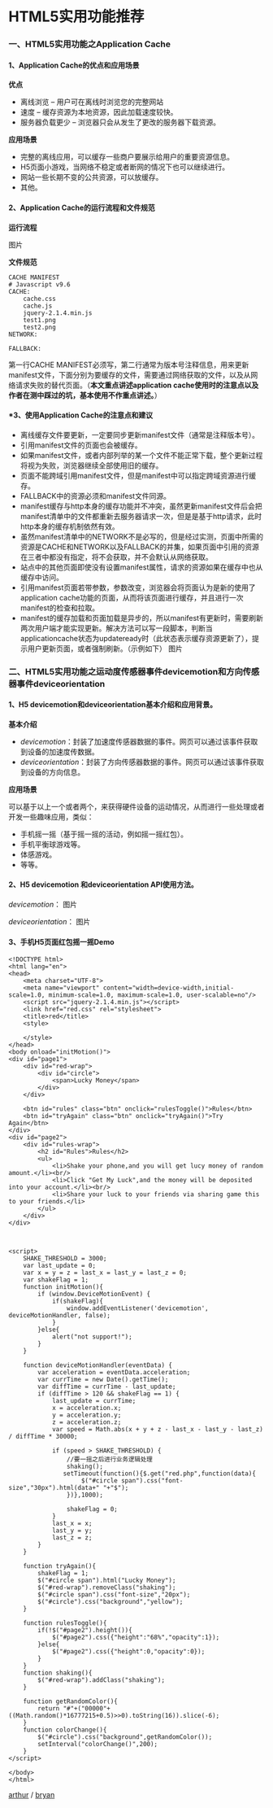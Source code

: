 HTML5实用功能推荐
=============

### 一、HTML5实用功能之Application Cache
#### 1、Application Cache的优点和应用场景
**优点**
- 离线浏览 – 用户可在离线时浏览您的完整网站
- 速度 – 缓存资源为本地资源，因此加载速度较快。
- 服务器负载更少 – 浏览器只会从发生了更改的服务器下载资源。

**应用场景**
- 完整的离线应用，可以缓存一些商户要展示给用户的重要资源信息。
- H5页面小游戏，当网络不稳定或者断网的情况下也可以继续进行。
- 网站一些长期不变的公共资源，可以放缓存。
- 其他。

#### 2、Application Cache的运行流程和文件规范
**运行流程**

图片
   
**文件规范**

    CACHE MANIFEST
    # Javascript v9.6
    CACHE:
    	cache.css
    	cache.js
    	jquery-2.1.4.min.js
    	test1.png
    	test2.png
    NETWORK:
    	
    FALLBACK: 
第一行CACHE MANIFEST必须写，第二行通常为版本号注释信息，用来更新manifest文件，下面分别为要缓存的文件，需要通过网络获取的文件，以及从网络请求失败的替代页面。（**本文重点讲述application cache使用时的注意点以及作者在测中踩过的坑，基本使用不作重点讲述。**）

#### *3、使用Application Cache的注意点和建议
- 离线缓存文件要更新，一定要同步更新manifest文件（通常是注释版本号）。
- 引用manifest文件的页面也会被缓存。
- 如果manifest文件，或者内部列举的某一个文件不能正常下载，整个更新过程将视为失败，浏览器继续全部使用旧的缓存。
- 页面不能跨域引用manifest文件，但是manifest中可以指定跨域资源进行缓存。
- FALLBACK中的资源必须和manifest文件同源。
- manifest缓存与http本身的缓存功能并不冲突，虽然更新manifest文件后会把manifest清单中的文件都重新去服务器请求一次，但是是基于http请求，此时http本身的缓存机制依然有效。
- 虽然manifest清单中的NETWORK不是必写的，但是经过实测，页面中所需的资源是CACHE和NETWORK以及FALLBACK的并集，如果页面中引用的资源在三者中都没有指定，将不会获取，并不会默认从网络获取。
- 站点中的其他页面即使没有设置manifest属性，请求的资源如果在缓存中也从缓存中访问。
- 引用manifest页面若带参数，参数改变，浏览器会将页面认为是新的使用了application cache功能的页面，从而将该页面进行缓存，并且进行一次manifest的检查和拉取。
- manifest的缓存加载和页面加载是异步的，所以manifest有更新时，需要刷新两次用户端才能实现更新。解决方法可以写一段脚本，判断当applicationcache状态为updateready时（此状态表示缓存资源更新了），提示用户更新页面，或者强制刷新。（示例如下）
图片

### 二、HTML5实用功能之运动度传感器事件devicemotion和方向传感器事件deviceorientation
#### 1、H5 devicemotion和deviceorientation基本介绍和应用背景。
**基本介绍**
- *devicemotion*：封装了加速度传感器数据的事件。网页可以通过该事件获取到设备的加速度传数据。
- *deviceorientation*：封装了方向传感器数据的事件。网页可以通过该事件获取到设备的方向信息。

**应用场景**

可以基于以上一个或者两个，来获得硬件设备的运动情况，从而进行一些处理或者开发一些趣味应用，类似：
- 手机摇一摇（基于摇一摇的活动，例如摇一摇红包）。
- 手机平衡球游戏等。
- 体感游戏。
- 等等。

#### 2、H5 devicemotion 和deviceorientation API使用方法。
*devicemotion</b>*：
图片


*deviceorientation</b>*：
图片

#### 3、手机H5页面红包摇一摇Demo
    <!DOCTYPE html>
    <html lang="en">
    <head>
    	<meta charset="UTF-8">
    	<meta name="viewport" content="width=device-width,initial-scale=1.0, minimum-scale=1.0, maximum-scale=1.0, user-scalable=no"/>
    	<script src="jquery-2.1.4.min.js"></script>
    	<link href="red.css" rel="stylesheet">
    	<title>red</title>
    	<style>
    
    	</style>
    </head>
    <body onload="initMotion()">
    <div id="page1">
    	<div id="red-wrap">
    		<div id="circle">
    			<span>Lucky Money</span>
    		</div>
    	</div>	
    
    	<btn id="rules" class="btn" onclick="rulesToggle()">Rules</btn>
    	<btn id="tryAgain" class="btn" onclick="tryAgain()">Try Again</btn>
    </div>
    <div id="page2">
    	<div id="rules-wrap">
    		<h2 id="Rules">Rules</h2>
    		<ul>
    			<li>Shake your phone,and you will get lucy money of random amount.</li><br/>
    			<li>Click "Get My Luck",and the money will be deposited into your account.</li><br/>
    			<li>Share your luck to your friends via sharing game this to your friends.</li>		
    		</ul>
    	</div>
    </div>
    	
    	
    	
    <script>
    	SHAKE_THRESHOLD = 3000;
    	var last_update = 0;
    	var x = y = z = last_x = last_y = last_z = 0;
    	var shakeFlag = 1;
    	function initMotion(){
    		if (window.DeviceMotionEvent) {
    			if(shakeFlag){
    				window.addEventListener('devicemotion', deviceMotionHandler, false); 
    			}         		 
    	    }else{
    	    	alert("not support!");
    	    }  
    	}
    	
        function deviceMotionHandler(eventData) {  
    	    var acceleration = eventData.acceleration;  
    	    var currTime = new Date().getTime();  
    	    var diffTime = currTime - last_update;  
    	    if (diffTime > 120 && shakeFlag == 1) {  
    	        last_update = currTime;  
    	        x = acceleration.x;  
    	        y = acceleration.y;  
    	        z = acceleration.z;  
    	        var speed = Math.abs(x + y + z - last_x - last_y - last_z) / diffTime * 30000;  
    
    	        if (speed > SHAKE_THRESHOLD) {  
    	            //要一摇之后进行业务逻辑处理              
    	            shaking();                        
    	           setTimeout(function(){$.get("red.php",function(data){
    	            	$("#circle span").css("font-size","30px").html(data+" "+"$");
    	            })},1000);
    	            
    	            shakeFlag = 0;
    	        }           
    	        last_x = x;  
    	        last_y = y;  
    	        last_z = z;  
    		}
        } 
    
        function tryAgain(){
        	shakeFlag = 1;
        	$("#circle span").html("Lucky Money");
        	$("#red-wrap").removeClass("shaking");
        	$("#circle span").css("font-size","20px");
        	$("#circle").css("background","yellow");
        } 
    
        function rulesToggle(){
        	if(!$("#page2").height()){
        		$("#page2").css({"height":"68%","opacity":1});
        	}else{
        		$("#page2").css({"height":0,"opacity":0});
        	}   	
        }
        function shaking(){
        	$("#red-wrap").addClass("shaking");
        }
    
        function getRandomColor(){ 
    		return "#"+("00000"+((Math.random()*16777215+0.5)>>0).toString(16)).slice(-6); 
    	}
    	function colorChange(){
    		$("#circle").css("background",getRandomColor());
    		setInterval("colorChange()",200);
    	}
    </script>
    	
    </body>
    </html>
[arthur](https://github.com/arluo) / [bryan](https://github.com/saviroyu)

